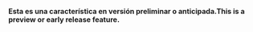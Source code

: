 <span data-ttu-id="6ea81-101">**Esta es una característica en versión preliminar o anticipada.**</span><span class="sxs-lookup"><span data-stu-id="6ea81-101">**This is a preview or early release feature.**</span></span>